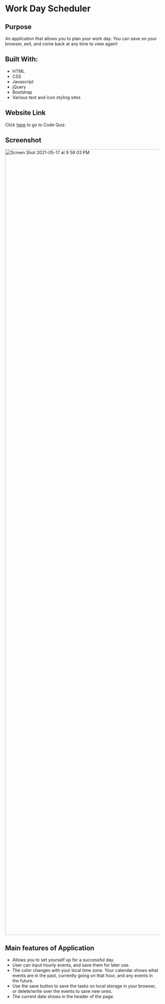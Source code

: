 # Work Day Scheduler

## Purpose

An application that allows you to plan your work day.  You can save on your browser, exit, and come back at any time to view again!

## Built With:

- HTML
- CSS
- Javascript
- jQuery
- Bootstrap
- Various text and icon styling sites

## Website Link

Click [here](https://marksherm04.github.io/work-day-schedule/) to go to Code Quiz.

## Screenshot

<img width="2552" alt="Screen Shot 2021-05-17 at 9 58 03 PM" src="https://user-images.githubusercontent.com/81338255/118578905-05137400-b75b-11eb-84b5-935ab8b2bd54.png">

## Main features of Application

- Allows you to set yourself up for a successful day.
- User can input hourly events, and save them for later use.
- The color changes with your local time zone. Your calendar shows what events are in the past, currently going on that hour, and any events in the future.
- Use the save button to save the tasks on local storage in your browser, or delete/write over the events to save new ones.  
- The current date shows in the header of the page.
